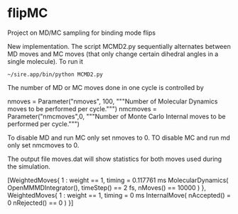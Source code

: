 # flipMC
Project on MD/MC sampling for binding mode flips

New implementation. The script MCMD2.py sequentially alternates between MD moves and MC moves (that only change certain dihedral angles in a single molecule). To run it

    ~/sire.app/bin/python MCMD2.py

The number of MD or MC moves done in one cycle is controlled by 

nmoves = Parameter("nmoves", 100, """Number of Molecular Dynamics moves to be performed per cycle.""")
nmcmoves = Parameter("nmcmoves",0, """Number of Monte Carlo Internal moves to be performed per cycle.""")

To disable MD and run MC only set nmoves to 0. 
TO disable MC and run md only set nmcmoves to 0.

The output file moves.dat will show statistics for both moves used during the simulation.

[WeightedMoves{
  1 : weight == 1, timing = 0.117761 ms
       MolecularDynamics( OpenMMMDIntegrator(), timeStep() == 2 fs, nMoves() == 10000 )
}, WeightedMoves{
  1 : weight == 1, timing = 0 ms
       InternalMove( nAccepted() = 0 nRejected() == 0 )
}]
